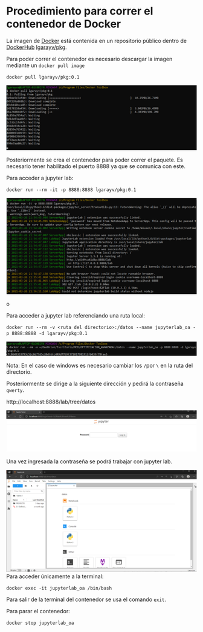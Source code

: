 # Procedimiento para correr el contenedor de Docker

La imagen de [Docker](https://www.docker.com/) está contenida en un repositorio público dentro de [DockerHub](https://hub.docker.com/) [lgarayv/pkg](https://hub.docker.com/r/lgarayv/pkg).

Para poder correr el contenedor es necesario descargar la imagen mediante un ```docker pull image```

```
docker pull lgarayv/pkg:0.1
```

![docker1](/images/docker1.png)

Posteriormente se crea el contenedor para poder correr el paquete. Es necesario tener habilitado el puerto 8888 ya que se comunica con este.


Para acceder a jupyter lab:

```
docker run --rm -it -p 8888:8888 lgarayv/pkg:0.1
```

![docker2](/images/docker2.png)

o 

Para acceder a jupyter lab referenciando una ruta local:

```
docker run --rm -v <ruta del directorio>:/datos --name jupyterlab_oa -p 8888:8888 -d lgarayv/pkg:0.1
```
![docker3](/images/docker3.png)

Nota: En el caso de windows es necesario cambiar los `/`por `\` en la ruta del directorio.

Posteriormente se dirige a la siguiente dirección y pedirá la contraseña `qwerty`.

http://localhost:8888/lab/tree/datos


![docker4](/images/docker4.png)

Una vez ingresada la contraseña se podrá trabajar con jupyter lab.

![docker5](/images/docker5.png)
Para acceder únicamente a la terminal:

```
docker exec -it jupyterlab_oa /bin/bash
```

Para salir de la terminal del contenedor se usa el comando ```exit```.


Para parar el contenedor:

```
docker stop jupyterlab_oa
```



